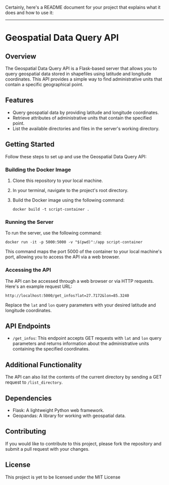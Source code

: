 Certainly, here's a README document for your project that explains what it does and how to use it:

---

# Geospatial Data Query API

## Overview

The Geospatial Data Query API is a Flask-based server that allows you to query geospatial data stored in shapefiles using latitude and longitude coordinates. This API provides a simple way to find administrative units that contain a specific geographical point.

## Features

- Query geospatial data by providing latitude and longitude coordinates.
- Retrieve attributes of administrative units that contain the specified point.
- List the available directories and files in the server's working directory.

## Getting Started

Follow these steps to set up and use the Geospatial Data Query API:

### Building the Docker Image

1. Clone this repository to your local machine.
2. In your terminal, navigate to the project's root directory.
3. Build the Docker image using the following command:

   ```
   docker build -t script-container .
   ```

### Running the Server

To run the server, use the following command:

```
docker run -it -p 5000:5000 -v "$(pwd)":/app script-container
```

This command maps the port 5000 of the container to your local machine's port, allowing you to access the API via a web browser.

### Accessing the API

The API can be accessed through a web browser or via HTTP requests. Here's an example request URL:

```
http://localhost:5000/get_infos?lat=27.7172&lon=85.3240
```

Replace the `lat` and `lon` query parameters with your desired latitude and longitude coordinates.

## API Endpoints

- `/get_infos`: This endpoint accepts GET requests with `lat` and `lon` query parameters and returns information about the administrative units containing the specified coordinates.

## Additional Functionality

The API can also list the contents of the current directory by sending a GET request to `/list_directory`.

## Dependencies

- Flask: A lightweight Python web framework.
- Geopandas: A library for working with geospatial data.

## Contributing

If you would like to contribute to this project, please fork the repository and submit a pull request with your changes.

## License

This project is yet to be licensed under the MIT License 
